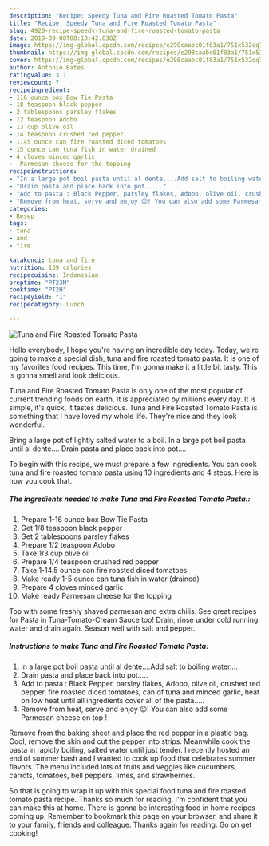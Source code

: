```yaml
---
description: "Recipe: Speedy Tuna and Fire Roasted Tomato Pasta"
title: "Recipe: Speedy Tuna and Fire Roasted Tomato Pasta"
slug: 4920-recipe-speedy-tuna-and-fire-roasted-tomato-pasta
date: 2019-09-08T08:10:42.838Z
image: https://img-global.cpcdn.com/recipes/e298caabc01f03a1/751x532cq70/tuna-and-fire-roasted-tomato-pasta-recipe-main-photo.jpg
thumbnail: https://img-global.cpcdn.com/recipes/e298caabc01f03a1/751x532cq70/tuna-and-fire-roasted-tomato-pasta-recipe-main-photo.jpg
cover: https://img-global.cpcdn.com/recipes/e298caabc01f03a1/751x532cq70/tuna-and-fire-roasted-tomato-pasta-recipe-main-photo.jpg
author: Antonio Bates
ratingvalue: 3.1
reviewcount: 7
recipeingredient:
- 116 ounce box Bow Tie Pasta
- 18 teaspoon black pepper
- 2 tablespoons parsley flakes
- 12 teaspoon Adobo
- 13 cup olive oil
- 14 teaspoon crushed red pepper
- 1145 ounce can fire roasted diced tomatoes
- 15 ounce can tuna fish in water drained
- 4 cloves minced garlic
-  Parmesan cheese for the topping
recipeinstructions:
- "In a large pot boil pasta until al dente....Add salt to boiling water...."
- "Drain pasta and place back into pot....."
- "Add to pasta : Black Pepper, parsley flakes, Adobo, olive oil, crushed red pepper, fire roasted diced tomatoes, can of tuna and minced garlic, heat on low heat until all ingredients cover all of the pasta....."
- "Remove from heat, serve and enjoy 😉! You can also add some Parmesan cheese on top !"
categories:
- Resep
tags:
- tuna
- and
- fire

katakunci: tuna and fire
nutrition: 139 calories
recipecuisine: Indonesian
preptime: "PT23M"
cooktime: "PT2H"
recipeyield: "1"
recipecategory: Lunch

---
```



![Tuna and Fire Roasted Tomato Pasta](https://img-global.cpcdn.com/recipes/e298caabc01f03a1/751x532cq70/tuna-and-fire-roasted-tomato-pasta-recipe-main-photo.jpg)

Hello everybody, I hope you're having an incredible day today. Today, we're going to make a special dish, tuna and fire roasted tomato pasta. It is one of my favorites food recipes. This time, I'm gonna make it a little bit tasty. This is gonna smell and look delicious.

Tuna and Fire Roasted Tomato Pasta is only one of the most popular of current trending foods on earth. It is appreciated by millions every day. It is simple, it's quick, it tastes delicious. Tuna and Fire Roasted Tomato Pasta is something that I have loved my whole life. They're nice and they look wonderful.

Bring a large pot of lightly salted water to a boil. In a large pot boil pasta until al dente…. Drain pasta and place back into pot….


To begin with this recipe, we must prepare a few ingredients. You can cook tuna and fire roasted tomato pasta using 10 ingredients and 4 steps. Here is how you cook that.

##### The ingredients needed to make Tuna and Fire Roasted Tomato Pasta::

1. Prepare 1-16 ounce box Bow Tie Pasta
1. Get 1/8 teaspoon black pepper
1. Get 2 tablespoons parsley flakes
1. Prepare 1/2 teaspoon Adobo
1. Take 1/3 cup olive oil
1. Prepare 1/4 teaspoon crushed red pepper
1. Take 1-14.5 ounce can fire roasted diced tomatoes
1. Make ready 1-5 ounce can tuna fish in water (drained)
1. Prepare 4 cloves minced garlic
1. Make ready  Parmesan cheese for the topping


Top with some freshly shaved parmesan and extra chilis. See great recipes for Pasta in Tuna-Tomato-Cream Sauce too! Drain, rinse under cold running water and drain again. Season well with salt and pepper. 

##### Instructions to make Tuna and Fire Roasted Tomato Pasta:

1. In a large pot boil pasta until al dente....Add salt to boiling water....
1. Drain pasta and place back into pot.....
1. Add to pasta : Black Pepper, parsley flakes, Adobo, olive oil, crushed red pepper, fire roasted diced tomatoes, can of tuna and minced garlic, heat on low heat until all ingredients cover all of the pasta.....
1. Remove from heat, serve and enjoy 😉! You can also add some Parmesan cheese on top !


Remove from the baking sheet and place the red pepper in a plastic bag. Cool, remove the skin and cut the pepper into strips. Meanwhile cook the pasta in rapidly boiling, salted water until just tender. I recently hosted an end of summer bash and I wanted to cook up food that celebrates summer flavors. The menu included lots of fruits and veggies like cucumbers, carrots, tomatoes, bell peppers, limes, and strawberries. 

So that is going to wrap it up with this special food tuna and fire roasted tomato pasta recipe. Thanks so much for reading. I'm confident that you can make this at home. There is gonna be interesting food in home recipes coming up. Remember to bookmark this page on your browser, and share it to your family, friends and colleague. Thanks again for reading. Go on get cooking!
